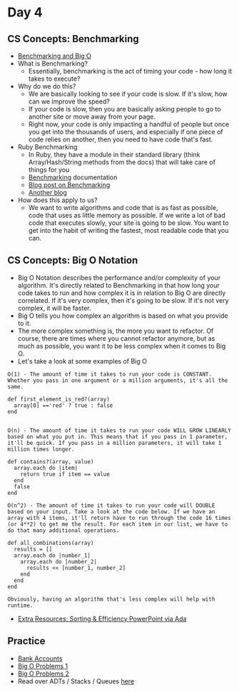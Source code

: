Day 4
======================
CS Concepts: Benchmarking
------------------------------
* [Benchmarking and Big O](https://vimeo.com/204237961)
* What is Benchmarking?
  * Essentially, benchmarking is the act of timing your code - how long it takes to execute?
* Why do we do this?
  * We are basically looking to see if your code is slow. If it's slow, how can we improve the speed?
  * If your code is slow, then you are basically asking people to go to another site or move away from your page.
  * Right now, your code is only impacting a handful of people but once you get into the thousands of users, and especially if one piece of code relies on another, then you need to have code that's fast.
* Ruby Benchmarking
  * In Ruby, they have a module in their standard library (think Array/Hash/String methods from the docs) that will take care of things for you
  * [Benchmarking](https://ruby-doc.org/stdlib-2.4.0/libdoc/benchmark/rdoc/Benchmark.html) documentation
  * [Blog post on Benchmarking](http://rubylearning.com/blog/2013/06/19/how-do-i-benchmark-ruby-code/)
  * [Another blog](http://mitrev.net/ruby/2015/08/28/benchmarking-ruby/)
* How does this apply to us?
  * We want to write algorithms and code that is as fast as possible, code that uses as little memory as possible. If we write a lot of bad code that executes slowly, your site is going to be slow. You want to get into the habit of writing the fastest, most readable code that you can.

CS Concepts: Big O Notation
--------------------------------
* Big O Notation describes the performance and/or complexity of your algorithm. It's directly related to Benchmarking in that how long your code takes to run and how complex it is in relation to Big O are directly correlated. If it's very complex, then it's going to be slow. If it's not very complex, it will be faster.
* Big O tells you how complex an algorithm is based on what you provide to it.
* The more complex something is, the more you want to refactor. Of course, there are times where you cannot refactor anymore, but as much as possible, you want it to be less complex when it comes to Big O.
* Let's take a look at some examples of Big O
```
O(1) - The amount of time it takes to run your code is CONSTANT. Whether you pass in one argument or a million arguments, it's all the same.

def first_element_is_red?(array)
  array[0] =='red' ? true : false
end


O(n) - The amount of time it takes to run your code WILL GROW LINEARLY based on what you put in. This means that if you pass in 1 parameter, it'll be quick. If you pass in a million parameters, it will take 1 million times longer.

def contains?(array, value)
  array.each do |item|
    return true if item == value
  end
  false
end

O(n^2) - The amount of time it takes to run your code will DOUBLE based on your input. Take a look at the code below. If we have an array with 4 items, it'll return have to run through the code 16 times (or 4**2) to get me the result. For each item in our list, we have to do that many additional operations.

def all_combinations(array)
  results = []
  array.each do |number_1|
    array.each do |number_2|
      results << [number_1, number_2]
    end
  end
end

Obviously, having an algorithm that's less complex will help with runtime.
```
* [Extra Resources: Sorting & Efficiency PowerPoint via Ada](https://docs.google.com/presentation/d/1elJdFGo1ZcEI8rcmWgbSUFS33b-DoB2z_cA1yRaM1ec/edit#slide=id.ga34e6770f_0_81)


Practice
--------
* [Bank Accounts](https://github.com/codeplatoon/bank-accounts)
* [Big O Problems 1](https://github.com/CodePlatoon/big-o)
* [Big O Problems 2](https://github.com/CodePlatoon/big-o-2)
* Read over ADTs / Stacks / Queues [here](https://github.com/Ada-Developers-Academy/textbook-curriculum/blob/master/04-cs-fundamentals/classroom/02-ADTs-Stacks-Queues.md)
